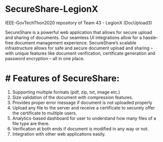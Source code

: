 # SecureShare-LegionX
IEEE-GovTechThon2020 repository of Team 43 - LegionX (DocUpload3)

SecureShare is a powerful web application that allows for secure upload and sharing of documents. Our seamless UI integrations allow for a hassle-free document management experience. SecureShare’s scalable infrastructure allows for safe and secure document upload and sharing – with unique features like document verification, certificate generation and password encryption – all in one place.


# # Features of SecureShare:<br/>
1) Supporting multiple formats (pdf, zip, txt, image etc.) <br/>
2) Size validation of the document with compression features. <br/>
3) Provides proper error message if document is not uploaded properly <br/>
4) Upload any file to the server and receive a certificate to securely offer the certificate to multiple users. <br/>
5) Analytics-based dashboard for user to understand how many files of a file type are there. <br/>
6) Verification at both ends if document is modified in any way or not. <br/>
7) Integration with other web applications easily. <br/>
